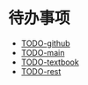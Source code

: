# 待办事项

- [TODO-github](TODO-github.md)
- [TODO-main](TODO-main.md)
- [TODO-textbook](TODO-textbook.md)
- [TODO-rest](TODO-rest.md)